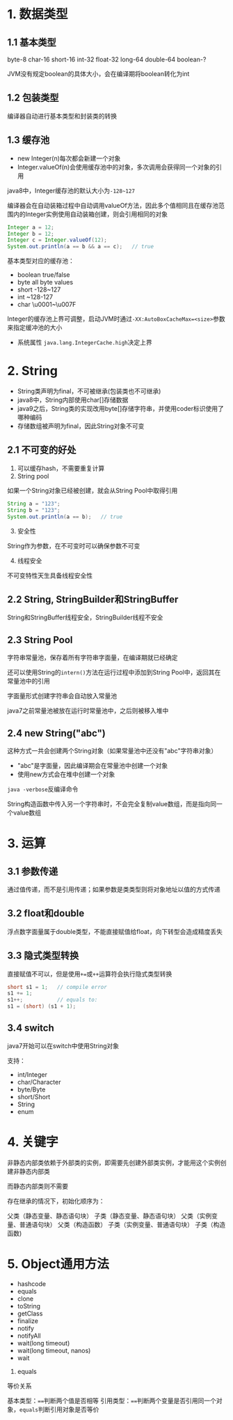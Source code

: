 # 1. 数据类型

## 1.1 基本类型

byte-8
char-16
short-16
int-32
float-32
long-64
double-64
boolean-?

JVM没有规定boolean的具体大小，会在编译期将boolean转化为int


## 1.2 包装类型

编译器自动进行基本类型和封装类的转换

## 1.3 缓存池

- new Integer(n)每次都会新建一个对象
- Integer.valueOf(n)会使用缓存池中的对象，多次调用会获得同一个对象的引用

java8中，Integer缓存池的默认大小为`-128~127`

编译器会在自动装箱过程中自动调用valueOf方法，因此多个值相同且在缓存池范围内的Integer实例使用自动装箱创建，则会引用相同的对象

```java
Integer a = 12;
Integer b = 12;
Integer c = Integer.valueOf(12);
System.out.println(a == b && a == c);   // true
```

基本类型对应的缓存池：

- boolean   true/false
- byte      all byte values
- short     -128~127
- int       ~128-127
- char      \u0001~\u007F

Integer的缓存池上界可调整，启动JVM时通过`-XX:AutoBoxCacheMax=<size>`参数来指定缓冲池的大小

- 系统属性 `java.lang.IntegerCache.high`决定上界

# 2. String

- String类声明为final，不可被继承(包装类也不可继承)
- java8中，String内部使用char[]存储数据
- java9之后，String类的实现改用byte[]存储字符串，并使用coder标识使用了哪种编码
- 存储数组被声明为final，因此String对象不可变

## 2.1 不可变的好处

1. 可以缓存hash，不需要重复计算
2. String pool

如果一个String对象已经被创建，就会从String Pool中取得引用

```java
String a = "123";
String b = "123";
System.out.println(a == b);   // true
```

3. 安全性

String作为参数，在不可变时可以确保参数不可变

4. 线程安全

不可变特性天生具备线程安全性

## 2.2 String, StringBuilder和StringBuffer

String和StringBuffer线程安全，StringBuilder线程不安全

## 2.3 String Pool

字符串常量池，保存着所有字符串字面量，在编译期就已经确定

还可以使用String的`intern()`方法在运行过程中添加到String Pool中，返回其在常量池中的引用

字面量形式创建字符串会自动放入常量池

java7之前常量池被放在运行时常量池中，之后则被移入堆中

## 2.4 new String("abc")

这种方式一共会创建两个String对象（如果常量池中还没有"abc"字符串对象）

- "abc"是字面量，因此编译期会在常量池中创建一个对象
- 使用new方式会在堆中创建一个对象

`java -verbose`反编译命令

String构造函数中传入另一个字符串时，不会完全复制value数组，而是指向同一个value数组

# 3. 运算

## 3.1 参数传递

通过值传递，而不是引用传递；如果参数是类类型则将对象地址以值的方式传递

## 3.2 float和double

浮点数字面量属于double类型，不能直接赋值给float，向下转型会造成精度丢失

## 3.3 隐式类型转换

直接赋值不可以，但是使用`+=`或`++`运算符会执行隐式类型转换

```java
short s1 = 1;   // compile error
s1 += 1;
s1++;           // equals to:
s1 = (short) (s1 + 1);
```

## 3.4 switch

java7开始可以在switch中使用String对象

支持：

- int/Integer
- char/Character
- byte/Byte
- short/Short
- String
- enum

# 4. 关键字

非静态内部类依赖于外部类的实例，即需要先创建外部类实例，才能用这个实例创建非静态内部类

而静态内部类则不需要

存在继承的情况下，初始化顺序为：

父类（静态变量、静态语句块）
子类（静态变量、静态语句块）
父类（实例变量、普通语句块）
父类（构造函数）
子类（实例变量、普通语句块）
子类（构造函数)

# 5. Object通用方法

- hashcode
- equals
- clone
- toString
- getClass
- finalize
- notify
- notifyAll
- wait(long timeout)
- wait(long timeout, nanos)
- wait

1. equals

等价关系

基本类型：`==`判断两个值是否相等
引用类型：`==`判断两个变量是否引用同一个对象，`equals`判断引用对象是否等价


